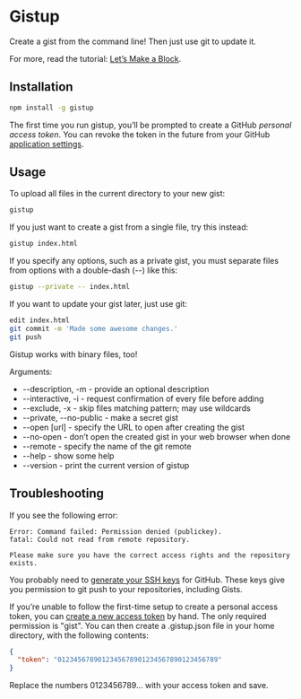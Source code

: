 # Gistup

Create a gist from the command line! Then just use git to update it.

For more, read the tutorial: [Let’s Make a Block](http://bost.ocks.org/mike/block/).

## Installation

```bash
npm install -g gistup
```

The first time you run gistup, you’ll be prompted to create a GitHub *personal access token*. You can revoke the token in the future from your GitHub [application settings](https://github.com/settings/applications).

## Usage

To upload all files in the current directory to your new gist:

```bash
gistup
```

If you just want to create a gist from a single file, try this instead:

```bash
gistup index.html
```

If you specify any options, such as a private gist, you must separate files from options with a double-dash (--) like this:

```bash
gistup --private -- index.html
```

If you want to update your gist later, just use git:

```bash
edit index.html
git commit -m 'Made some awesome changes.'
git push
```

Gistup works with binary files, too!

Arguments:

* --description, -m - provide an optional description
* --interactive, -i - request confirmation of every file before adding
* --exclude, -x - skip files matching pattern; may use wildcards
* --private, --no-public - make a secret gist
* --open [url] - specify the URL to open after creating the gist
* --no-open - don’t open the created gist in your web browser when done
* --remote - specify the name of the git remote
* --help - show some help
* --version - print the current version of gistup

## Troubleshooting

If you see the following error:

```
Error: Command failed: Permission denied (publickey).
fatal: Could not read from remote repository.

Please make sure you have the correct access rights and the repository exists.
```

You probably need to [generate your SSH keys](https://help.github.com/articles/generating-ssh-keys) for GitHub. These keys give you permission to git push to your repositories, including Gists.

If you’re unable to follow the first-time setup to create a personal access token, you can [create a new access token](https://github.com/settings/tokens/new) by hand. The only required permission is "gist". You can then create a .gistup.json file in your home directory, with the following contents:

```json
{
  "token": "0123456789012345678901234567890123456789"
}
```

Replace the numbers 0123456789… with your access token and save.
